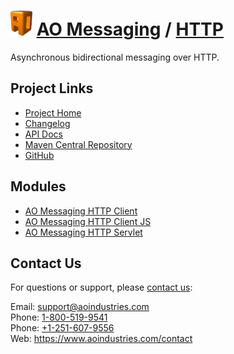 # [<img src="ao-logo.png" alt="AO Logo" width="35" height="40">](https://www.aoindustries.com/) [AO Messaging](https://www.aoindustries.com/ao-messaging/) / [HTTP](https://www.aoindustries.com/ao-messaging/http/)
Asynchronous bidirectional messaging over HTTP.

## Project Links
* [Project Home](https://www.aoindustries.com/ao-messaging/http/)
* [Changelog](https://www.aoindustries.com/ao-messaging/http/changelog)
* [API Docs](https://www.aoindustries.com/ao-messaging/http/apidocs/)
* [Maven Central Repository](https://search.maven.org/#search%7Cgav%7C1%7Cg:%22com.aoindustries%22%20AND%20a:%22ao-messaging-http%22)
* [GitHub](https://github.com/aoindustries/ao-messaging-http)

## Modules
* [AO Messaging HTTP Client](https://www.aoindustries.com/ao-messaging/http/client/)
* [AO Messaging HTTP Client JS](https://www.aoindustries.com/ao-messaging/http/client-js/)
* [AO Messaging HTTP Servlet](https://www.aoindustries.com/ao-messaging/http/servlet/)

## Contact Us
For questions or support, please [contact us](https://www.aoindustries.com/contact):

Email: [support@aoindustries.com](mailto:support@aoindustries.com)  
Phone: [1-800-519-9541](tel:1-800-519-9541)  
Phone: [+1-251-607-9556](tel:+1-251-607-9556)  
Web: https://www.aoindustries.com/contact
